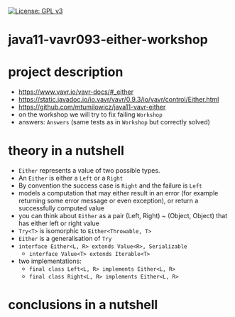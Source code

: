 [![License: GPL v3](https://img.shields.io/badge/License-GPLv3-blue.svg)](https://www.gnu.org/licenses/gpl-3.0)

# java11-vavr093-either-workshop

# project description
* https://www.vavr.io/vavr-docs/#_either
* https://static.javadoc.io/io.vavr/vavr/0.9.3/io/vavr/control/Either.html
* https://github.com/mtumilowicz/java11-vavr-either
* on the workshop we will try to fix failing `Workshop`
* answers: `Answers` (same tests as in `Workshop` but correctly solved)

# theory in a nutshell
* `Either` represents a value of two possible types.
* An `Either` is either a `Left` or a `Right`
* By convention the success case is `Right` and the failure is `Left`
* models a computation that may either result in an error (for example returning some error message or even exception), 
or return a successfully computed value
* you can think about `Either` as a pair (Left, Right) ~ (Object, Object) that has either left or right value
* `Try<T>` is isomorphic to `Either<Throwable, T>`
* `Either` is a generalisation of `Try`
* `interface Either<L, R> extends Value<R>, Serializable`
    * `interface Value<T> extends Iterable<T>`
* two implementations:
    * `final class Left<L, R> implements Either<L, R>`
    * `final class Right<L, R> implements Either<L, R>`

# conclusions in a nutshell